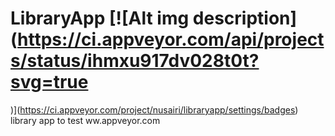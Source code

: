 # LibraryApp [![Alt img description](https://ci.appveyor.com/api/projects/status/ihmxu917dv028t0t?svg=true
)](https://ci.appveyor.com/project/nusairi/libraryapp/settings/badges) 
library app to test ww.appveyor.com
